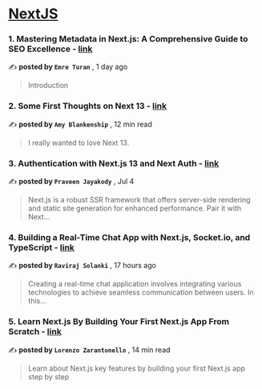 
<h1><a href=https://medium.com/tag/nextjs/recommended target="_blank" rel="noopener noreferrer">NextJS</a></h1>
<h3>1. Mastering Metadata in Next.js: A Comprehensive Guide to SEO Excellence - <a href=https://medium.com/javascript-in-plain-english/mastering-metadata-in-next-js-a-comprehensive-guide-to-seo-excellence-ab9c2cf0dc35?source=tag_recommended_feed---------0-84----------nextjs----------50ffc789_bb6e_4550_b2a3_a15b5f365cd3------- target="_blank" rel="noopener noreferrer">link</a></h3>

✍️ **posted by `Emre Turan`** <date> , 1 day ago</date>

<blockquote>Introduction</blockquote>

<h3>2. Some First Thoughts on Next 13 - <a href=https://medium.com/better-programming/some-first-thoughts-on-next-13-922a6a6c5200?source=tag_recommended_feed---------1-107----------nextjs----------50ffc789_bb6e_4550_b2a3_a15b5f365cd3------- target="_blank" rel="noopener noreferrer">link</a></h3>

✍️ **posted by `Amy Blankenship`** <date> , 12 min read</date>

<blockquote>I really wanted to love Next 13.</blockquote>

<h3>3. Authentication with Next.js 13 and Next Auth - <a href=https://medium.com/ascentic-technology/authentication-with-next-js-13-and-next-auth-9c69d55d6bfd?source=tag_recommended_feed---------2-85----------nextjs----------50ffc789_bb6e_4550_b2a3_a15b5f365cd3------- target="_blank" rel="noopener noreferrer">link</a></h3>

✍️ **posted by `Praveen Jayakody`** <date> , Jul 4</date>

<blockquote>Next.js is a robust SSR framework that offers server-side rendering and static site generation for enhanced performance. Pair it with Next…</blockquote>

<h3>4. Building a Real-Time Chat App with Next.js, Socket.io, and TypeScript - <a href=https://medium.com/stackademic/building-a-real-time-chat-app-with-next-js-socket-io-and-typescript-e60ba40c09c7?source=tag_recommended_feed---------3-84----------nextjs----------50ffc789_bb6e_4550_b2a3_a15b5f365cd3------- target="_blank" rel="noopener noreferrer">link</a></h3>

✍️ **posted by `Raviraj Solanki`** <date> , 17 hours ago</date>

<blockquote>Creating a real-time chat application involves integrating various technologies to achieve seamless communication between users. In this…</blockquote>

<h3>5. Learn Next.js By Building Your First Next.js App From Scratch - <a href=https://medium.com/gitconnected/learn-next-js-by-building-your-first-next-js-app-from-scratch-8ec7cc93a9cb?source=tag_recommended_feed---------4-107----------nextjs----------50ffc789_bb6e_4550_b2a3_a15b5f365cd3------- target="_blank" rel="noopener noreferrer">link</a></h3>

✍️ **posted by `Lorenzo Zarantonello`** <date> , 14 min read</date>

<blockquote>Learn about Next.js key features by building your first Next.js app step by step</blockquote>


